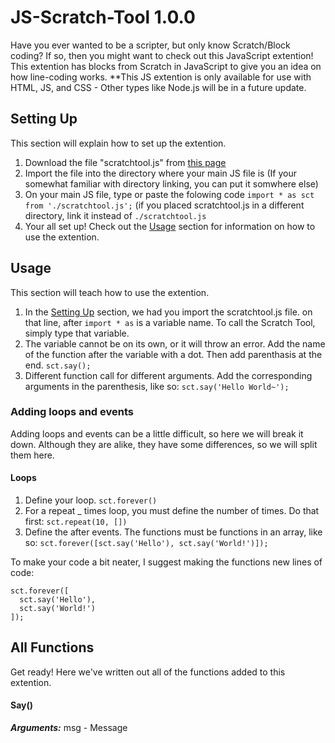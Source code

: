 # JS-Scratch-Tool 1.0.0
Have you ever wanted to be a scripter, but only know Scratch/Block coding? If so, then you might want to check out this JavaScript extention! This extention has blocks from Scratch in JavaScript to give you an idea on how line-coding works.
**This JS extention is only available for use with HTML, JS, and CSS - Other types like Node.js will be in a future update.

## Setting Up
This section will explain how to set up the extention.
1. Download the file "scratchtool.js" from [this page](https://github.com/rabitailleow/JS-Scratch-Tool/releases)
2. Import the file into the directory where your main JS file is (If your somewhat familiar with directory linking, you can put it somwhere else)
3. On your main JS file, type or paste the folowing code ``import * as sct from './scratchtool.js';`` (if you placed scratchtool.js in a different directory, link it instead of ``./scratchtool.js``
4. Your all set up! Check out the [Usage](#usage) section for information on how to use the extention.

## Usage
This section will teach how to use the extention.

1. In the [Setting Up](#setting-up) section, we had you import the scratchtool.js file. on that line, after ``import * as`` is a variable name. To call the Scratch Tool, simply type that variable.
2. The variable cannot be on its own, or it will throw an error. Add the name of the function after the variable with a dot. Then add parenthasis at the end. ``sct.say();``
3. Different function call for different arguments. Add the corresponding arguments in the parenthesis, like so: ``sct.say('Hello World~');``

### Adding loops and events
Adding loops and events can be a little difficult, so here we will break it down. Although they are alike, they have some differences, so we will split them here.

#### Loops
1. Define your loop. ``sct.forever()``
2. For a repeat _ times loop, you must define the number of times. Do that first: ``sct.repeat(10, [])``
3. Define the after events. The functions must be functions in an array, like so: ``sct.forever([sct.say('Hello'), sct.say('World!')]);``

<!-- #### Events
1. Define your event with a name. We chose stage clicked ``sct.event('stage-clicked', )`` -->

To make your code a bit neater, I suggest making the functions new lines of code:

```
sct.forever([
  sct.say('Hello'), 
  sct.say('World!')
]);
```

## All Functions
Get ready! Here we've written out all of the functions added to this extention.
#### Say()
***Arguments:*** msg - Message
